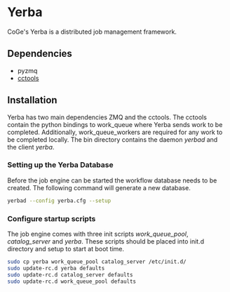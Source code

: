 Yerba
=====

CoGe's Yerba is a distributed job management framework.

Dependencies
------------

 * pyzmq
 * [cctools](http://www3.nd.edu/~ccl/software/download.shtml)

Installation
------------

Yerba has two main dependencies ZMQ and the cctools. The cctools contain the
python bindings to work_queue where Yerba sends work to be completed.
Additionally, work_queue_workers are required for any work to be completed
locally. The bin directory contains the daemon _yerbad_ and the client _yerba_.

### Setting up the Yerba Database
Before the job engine can be started the workflow database needs to be created.
The following command will generate a new database.

```bash
yerbad --config yerba.cfg --setup
```

### Configure startup scripts
The job engine comes with three init scripts *work_queue_pool*, *catalog_server*
 and *yerba*. These scripts should be placed into init.d
directory and setup to start at boot time.

```bash
sudo cp yerba work_queue_pool catalog_server /etc/init.d/
sudo update-rc.d yerba defaults
sudo update-rc.d catalog_server defaults
sudo update-rc.d work_queue_pool defaults
```
